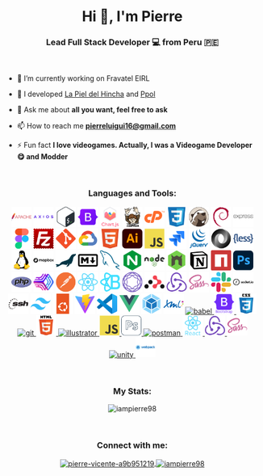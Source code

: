 <h1 align="center">Hi 👋, I'm Pierre</h1>
<h3 align="center">Lead Full Stack Developer 💻 from Peru 🇵🇪</h3>
<br/>

- 🔭 I’m currently working on Fravatel EIRL

- 🔭 I developed [La Piel del Hincha](https://www.lapieldelhincha.store) and [Ppol](https://www.ppol.io)
  
- 💬 Ask me about **all you want, feel free to ask**

- 📫 How to reach me **pierreluigui16@gmail.com**

- ⚡ Fun fact **I love videogames. Actually, I was a Videogame Developer 😋 and Modder**

<br/>

<h3 align="center">Languages and Tools:</h3>
<p align="center">

<img src="https://github.com/devicons/devicon/blob/master/icons/apache/apache-original-wordmark.svg" alt="babel" width="40" height="40"/>
<img src="https://github.com/devicons/devicon/blob/master/icons/axios/axios-plain-wordmark.svg" alt="babel" width="40" height="40"/>
<img src="https://github.com/devicons/devicon/blob/master/icons/bash/bash-original.svg" alt="babel" width="40" height="40"/>
<img src="https://github.com/devicons/devicon/blob/master/icons/bootstrap/bootstrap-original.svg" alt="babel" width="40" height="40"/>
<img src="https://github.com/devicons/devicon/blob/master/icons/chartjs/chartjs-original-wordmark.svg" alt="babel" width="40" height="40"/>
<img src="https://github.com/devicons/devicon/blob/master/icons/composer/composer-original.svg" alt="babel" width="40" height="40"/>
<img src="https://github.com/devicons/devicon/blob/master/icons/cpanel/cpanel-original.svg" alt="babel" width="40" height="40"/>
<img src="https://github.com/devicons/devicon/blob/master/icons/css3/css3-original.svg" alt="babel" width="40" height="40"/>
<img src="https://github.com/devicons/devicon/blob/master/icons/dbeaver/dbeaver-original.svg" alt="babel" width="40" height="40"/>
<img src="https://github.com/devicons/devicon/blob/master/icons/debian/debian-original.svg" alt="babel" width="40" height="40"/>
<img src="https://github.com/devicons/devicon/blob/master/icons/express/express-original-wordmark.svg" alt="babel" width="40" height="40"/>
<img src="https://github.com/devicons/devicon/blob/master/icons/figma/figma-original.svg" alt="babel" width="40" height="40"/>
<img src="https://github.com/devicons/devicon/blob/master/icons/filezilla/filezilla-original.svg" alt="babel" width="40" height="40"/>
<img src="https://github.com/devicons/devicon/blob/master/icons/git/git-original.svg" alt="babel" width="40" height="40"/>
<img src="https://github.com/devicons/devicon/blob/master/icons/googlecloud/googlecloud-original.svg" alt="babel" width="40" height="40"/>
<img src="https://github.com/devicons/devicon/blob/master/icons/html5/html5-original.svg" alt="babel" width="40" height="40"/>
<img src="https://github.com/devicons/devicon/blob/master/icons/illustrator/illustrator-original.svg" alt="babel" width="40" height="40"/>
<img src="https://github.com/devicons/devicon/blob/master/icons/javascript/javascript-original.svg" alt="babel" width="40" height="40"/>
<img src="https://github.com/devicons/devicon/blob/master/icons/jira/jira-original.svg" alt="babel" width="40" height="40"/>
<img src="https://github.com/devicons/devicon/blob/master/icons/jquery/jquery-plain-wordmark.svg" alt="babel" width="40" height="40"/>
<img src="https://github.com/devicons/devicon/blob/master/icons/json/json-original.svg" alt="babel" width="40" height="40"/>
<img src="https://github.com/devicons/devicon/blob/master/icons/less/less-plain-wordmark.svg" alt="babel" width="40" height="40"/>
<img src="https://github.com/devicons/devicon/blob/master/icons/linux/linux-original.svg" alt="babel" width="40" height="40"/>
<img src="https://github.com/devicons/devicon/blob/master/icons/mapbox/mapbox-original.svg" alt="babel" width="40" height="40"/>
<img src="https://github.com/devicons/devicon/blob/master/icons/mariadb/mariadb-original.svg" alt="babel" width="40" height="40"/>
<img src="https://github.com/devicons/devicon/blob/master/icons/markdown/markdown-original.svg" alt="babel" width="40" height="40"/>
<img src="https://github.com/devicons/devicon/blob/master/icons/mysql/mysql-original.svg" alt="babel" width="40" height="40"/>
<img src="https://github.com/devicons/devicon/blob/master/icons/nginx/nginx-original.svg" alt="babel" width="40" height="40"/>
<img src="https://github.com/devicons/devicon/blob/master/icons/nodejs/nodejs-original-wordmark.svg" alt="babel" width="40" height="40"/>
<img src="https://github.com/devicons/devicon/blob/master/icons/nodemon/nodemon-original.svg" alt="babel" width="40" height="40"/>
<img src="https://github.com/devicons/devicon/blob/master/icons/notion/notion-original.svg" alt="babel" width="40" height="40"/>
<img src="https://github.com/devicons/devicon/blob/master/icons/npm/npm-original.svg" alt="babel" width="40" height="40"/>
<img src="https://github.com/devicons/devicon/blob/master/icons/photoshop/photoshop-original.svg" alt="babel" width="40" height="40"/>
<img src="https://github.com/devicons/devicon/blob/master/icons/php/php-original.svg" alt="babel" width="40" height="40"/>
<img src="https://github.com/devicons/devicon/blob/master/icons/pm2/pm2-original.svg" alt="babel" width="40" height="40"/>
<img src="https://github.com/devicons/devicon/blob/master/icons/postman/postman-original.svg" alt="babel" width="40" height="40"/>
<img src="https://github.com/devicons/devicon/blob/master/icons/react/react-original.svg" alt="babel" width="40" height="40"/>
<img src="https://github.com/devicons/devicon/blob/master/icons/reactbootstrap/reactbootstrap-original.svg" alt="babel" width="40" height="40"/>
<img src="https://github.com/devicons/devicon/blob/master/icons/reactnavigation/reactnavigation-original.svg" alt="babel" width="40" height="40"/>
<img src="https://github.com/devicons/devicon/blob/master/icons/reactrouter/reactrouter-original.svg" alt="babel" width="40" height="40"/>
<img src="https://github.com/devicons/devicon/blob/master/icons/redux/redux-original.svg" alt="babel" width="40" height="40"/>
<img src="https://github.com/devicons/devicon/blob/master/icons/sass/sass-original.svg" alt="babel" width="40" height="40"/>
<img src="https://github.com/devicons/devicon/blob/master/icons/slack/slack-original.svg" alt="babel" width="40" height="40"/>
<img src="https://github.com/devicons/devicon/blob/master/icons/socketio/socketio-original-wordmark.svg" alt="babel" width="40" height="40"/>
<img src="https://github.com/devicons/devicon/blob/master/icons/ssh/ssh-original-wordmark.svg" alt="babel" width="40" height="40"/>
<img src="https://github.com/devicons/devicon/blob/master/icons/tailwindcss/tailwindcss-original.svg" alt="babel" width="40" height="40"/>
<img src="https://github.com/devicons/devicon/blob/master/icons/ubuntu/ubuntu-original.svg" alt="babel" width="40" height="40"/>
<img src="https://github.com/devicons/devicon/blob/master/icons/vitejs/vitejs-original.svg" alt="babel" width="40" height="40"/>
<img src="https://github.com/devicons/devicon/blob/master/icons/vscode/vscode-original.svg" alt="babel" width="40" height="40"/>
<img src="https://github.com/devicons/devicon/blob/master/icons/vuejs/vuejs-original.svg" alt="babel" width="40" height="40"/>
<img src="https://github.com/devicons/devicon/blob/master/icons/webpack/webpack-original.svg" alt="babel" width="40" height="40"/>
<img src="https://github.com/devicons/devicon/blob/master/icons/xml/xml-original.svg" alt="babel" width="40" height="40"/>

  
  <a href="https://babeljs.io/" target="_blank" rel="noreferrer">
    <img src="https://www.vectorlogo.zone/logos/babeljs/babeljs-icon.svg" alt="babel" width="40" height="40"/>
  </a>
  <a href="https://getbootstrap.com" target="_blank" rel="noreferrer">
    <img src="https://raw.githubusercontent.com/devicons/devicon/master/icons/bootstrap/bootstrap-plain-wordmark.svg" alt="bootstrap" width="40" height="40"/>
  </a>
  <a href="https://www.w3schools.com/css/" target="_blank" rel="noreferrer">
    <img src="https://raw.githubusercontent.com/devicons/devicon/master/icons/css3/css3-original-wordmark.svg" alt="css3" width="40" height="40"/>
  </a>
  <a href="https://git-scm.com/" target="_blank" rel="noreferrer">
    <img src="https://www.vectorlogo.zone/logos/git-scm/git-scm-icon.svg" alt="git" width="40" height="40"/>
  </a>
  <a href="https://www.w3.org/html/" target="_blank" rel="noreferrer">
    <img src="https://raw.githubusercontent.com/devicons/devicon/master/icons/html5/html5-original-wordmark.svg" alt="html5" width="40" height="40"/>
  </a>
  <a href="https://www.adobe.com/in/products/illustrator.html" target="_blank" rel="noreferrer">
    <img src="https://www.vectorlogo.zone/logos/adobe_illustrator/adobe_illustrator-icon.svg" alt="illustrator" width="40" height="40"/>
  </a>
  <a href="https://developer.mozilla.org/en-US/docs/Web/JavaScript" target="_blank" rel="noreferrer">
    <img src="https://raw.githubusercontent.com/devicons/devicon/master/icons/javascript/javascript-original.svg" alt="javascript" width="40" height="40"/>
  </a>
  <a href="https://www.photoshop.com/en" target="_blank" rel="noreferrer">
    <img src="https://raw.githubusercontent.com/devicons/devicon/master/icons/photoshop/photoshop-line.svg" alt="photoshop" width="40" height="40"/>
  </a>
  <a href="https://postman.com" target="_blank" rel="noreferrer">
    <img src="https://www.vectorlogo.zone/logos/getpostman/getpostman-icon.svg" alt="postman" width="40" height="40"/>
  </a>
  <a href="https://reactjs.org/" target="_blank" rel="noreferrer">
    <img src="https://raw.githubusercontent.com/devicons/devicon/master/icons/react/react-original-wordmark.svg" alt="react" width="40" height="40"/>
  </a>
  <a href="https://redux.js.org" target="_blank" rel="noreferrer">
    <img src="https://raw.githubusercontent.com/devicons/devicon/master/icons/redux/redux-original.svg" alt="redux" width="40" height="40"/>
  </a>
  <a href="https://sass-lang.com" target="_blank" rel="noreferrer">
    <img src="https://raw.githubusercontent.com/devicons/devicon/master/icons/sass/sass-original.svg" alt="sass" width="40" height="40"/>
  </a>
  <a href="https://unity.com/" target="_blank" rel="noreferrer">
    <img src="https://www.vectorlogo.zone/logos/unity3d/unity3d-icon.svg" alt="unity" width="40" height="40"/>
  </a>
  <a href="https://webpack.js.org" target="_blank" rel="noreferrer">
    <img src="https://raw.githubusercontent.com/devicons/devicon/d00d0969292a6569d45b06d3f350f463a0107b0d/icons/webpack/webpack-original-wordmark.svg" alt="webpack" width="40" height="40"/>
  </a>
</p>

<br/>

<h3 align="center">My Stats:</h3>

<p align="center">
  <p align="center">
    <img src="https://komarev.com/ghpvc/?username=iampierre98&label=Profile%20views&color=0e75b6&style=flat" alt="iampierre98" />
  </p>
</p>

<br/>

<h3 align="center">Connect with me:</h3>
<p align="center">
  <a href="https://linkedin.com/in/pierre-vicente-a9b951219" target="blank">
    <img align="center" src="https://raw.githubusercontent.com/rahuldkjain/github-profile-readme-generator/master/src/images/icons/Social/linked-in-alt.svg" alt="pierre-vicente-a9b951219" height="30" width="40" />
  </a>
  <a href="https://instagram.com/iampierre98" target="blank">
    <img align="center" src="https://raw.githubusercontent.com/rahuldkjain/github-profile-readme-generator/master/src/images/icons/Social/instagram.svg" alt="iampierre98" height="30" width="40" />
  </a>
</p>
